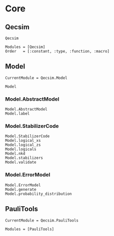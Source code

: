 # Core

## Qecsim
```@docs
Qecsim
```
```@autodocs
Modules = [Qecsim]
Order   = [:constant, :type, :function, :macro]
```

## Model
```@meta
CurrentModule = Qecsim.Model
```
```@docs
Model
```
### Model.AbstractModel
```@docs
Model.AbstractModel
Model.label
```
### Model.StabilizerCode
```@docs
Model.StabilizerCode
Model.logical_xs
Model.logical_zs
Model.logicals
Model.nkd
Model.stabilizers
Model.validate
```
### Model.ErrorModel
```@docs
Model.ErrorModel
Model.generate
Model.probability_distribution
```

## PauliTools
```@meta
CurrentModule = Qecsim.PauliTools
```
```@autodocs
Modules = [PauliTools]
```
